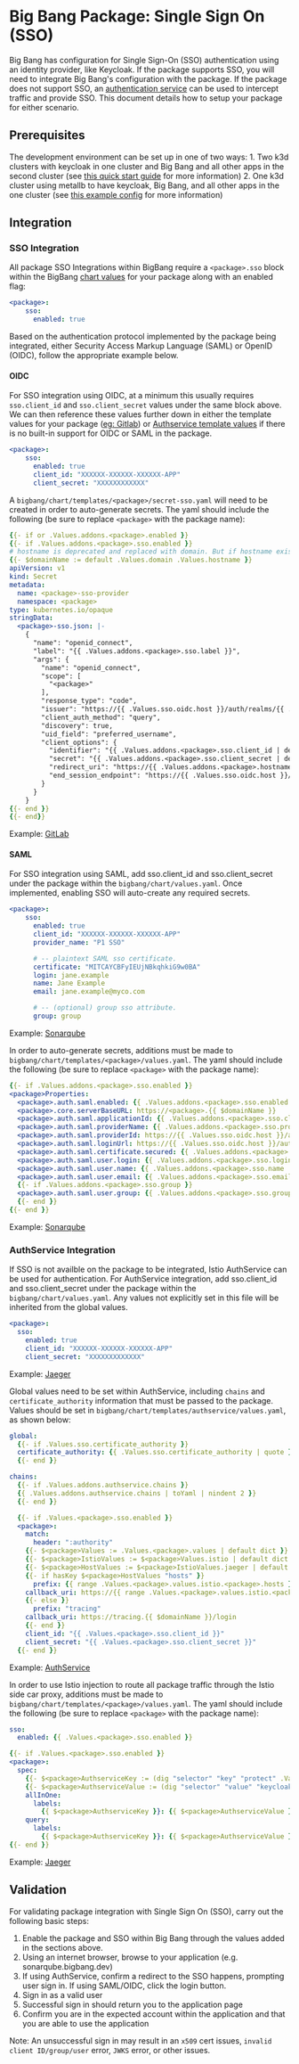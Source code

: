 # Big Bang Package: Single Sign On (SSO)

Big Bang has configuration for Single Sign-On (SSO) authentication using an identity provider, like Keycloak.  If the package supports SSO, you will need to integrate Big Bang's configuration with the package.  If the package does not support SSO, an [authentication service](https://repo1.dso.mil/platform-one/big-bang/apps/core/authservice) can be used to intercept traffic and provide SSO.  This document details how to setup your package for either scenario.

## Prerequisites

The development environment can be set up in one of two ways: 
    1. Two k3d clusters with keycloak in one cluster and Big Bang and all other apps in the second cluster (see [this quick start guide](https://repo1.dso.mil/platform-one/big-bang/bigbang/-/blob/master/docs/guides/deployment_scenarios/sso_quickstart.md) for more information)
    2. One k3d cluster using metallb to have keycloak, Big Bang, and all other apps in the one cluster (see [this example config](https://repo1.dso.mil/platform-one/big-bang/bigbang/-/blob/master/docs/example_configs/dev-sso-values.yaml) for more information)

## Integration

### SSO Integration

All package SSO Integrations within BigBang require a `<package>.sso` block within the BigBang [chart values](../../chart/values.yaml) for your package along with an enabled flag:

```yml
<package>:
    sso:
      enabled: true
```
Based on the authentication protocol implemented by the package being integrated, either Security Access Markup Language (SAML) or OpenID (OIDC), follow the appropriate example below.

#### OIDC
For SSO integration using OIDC, at a minimum this usually requires `sso.client_id` and `sso.client_secret` values under the same block above. We can then reference these values further down in either the template values for your package ([eg: Gitlab](../../chart/templates/gitlab/values.yaml)) or [Authservice template values](../../chart/templates/authservice/values.yaml) if there is no built-in support for OIDC or SAML in the package.

```yml
<package>:
    sso:
      enabled: true
      client_id: "XXXXXX-XXXXXX-XXXXXX-APP" 
      client_secret: "XXXXXXXXXXXX"
```

A `bigbang/chart/templates/<package>/secret-sso.yaml` will need to be created in order to auto-generate secrets. The yaml should include the following (be sure to replace `<package>` with the package name):

```yml
{{- if or .Values.addons.<package>.enabled }}
{{- if .Values.addons.<package>.sso.enabled }}
# hostname is deprecated and replaced with domain. But if hostname exists then use it.
{{- $domainName := default .Values.domain .Values.hostname }}
apiVersion: v1
kind: Secret
metadata:
  name: <package>-sso-provider
  namespace: <package>
type: kubernetes.io/opaque
stringData:
  <package>-sso.json: |-
    {
      "name": "openid_connect",
      "label": "{{ .Values.addons.<package>.sso.label }}",
      "args": {
        "name": "openid_connect",
        "scope": [
          "<package>"
        ],
        "response_type": "code",
        "issuer": "https://{{ .Values.sso.oidc.host }}/auth/realms/{{ .Values.sso.oidc.realm }}",
        "client_auth_method": "query",
        "discovery": true,
        "uid_field": "preferred_username",
        "client_options": {
          "identifier": "{{ .Values.addons.<package>.sso.client_id | default .Values.sso.client_id }}",
          "secret": "{{ .Values.addons.<package>.sso.client_secret | default .Values.sso.client_secret }}",
          "redirect_uri": "https://{{ .Values.addons.<package>.hostnames.gitlab }}.{{ $domainName }}/users/auth/openid_connect/callback",
          "end_session_endpoint": "https://{{ .Values.sso.oidc.host }}/auth/realms/{{ .Values.sso.oidc.realm }}/protocol/openid-connect/logout"
        }
      }
    }
{{- end }}
{{- end}}
```
Example: [GitLab](https://repo1.dso.mil/platform-one/big-bang/bigbang/-/blob/master/chart/templates/gitlab/secret-sso.yaml)

#### SAML
For SSO integration using SAML, add sso.client_id and sso.client_secret under the package within the `bigbang/chart/values.yaml`. Once implemented, enabling SSO will auto-create any required secrets.

```yml
<package>:
    sso:
      enabled: true
      client_id: "XXXXXX-XXXXXX-XXXXXX-APP"
      provider_name: "P1 SSO"

      # -- plaintext SAML sso certificate.
      certificate: "MITCAYCBFyIEUjNBkqhkiG9w0BA"
      login: jane.example
      name: Jane Example
      email: jane.example@myco.com

      # -- (optional) group sso attribute.
      group: group
```
Example: [Sonarqube](https://repo1.dso.mil/platform-one/big-bang/bigbang/-/blob/master/chart/values.yaml#L849-874)

In order to auto-generate secrets, additions must be made to `bigbang/chart/templates/<package>/values.yaml`. The yaml should include the following (be sure to replace `<package>` with the package name):

```yml
{{- if .Values.addons.<package>.sso.enabled }}
<package>Properties:
  <package>.auth.saml.enabled: {{ .Values.addons.<package>.sso.enabled }}
  <package>.core.serverBaseURL: https://<package>.{{ $domainName }}
  <package>.auth.saml.applicationId: {{ .Values.addons.<package>.sso.client_id }}
  <package>.auth.saml.providerName: {{ .Values.addons.<package>.sso.provider_name | default .Values.addons.<package>.sso.label }}
  <package>.auth.saml.providerId: https://{{ .Values.sso.oidc.host }}/auth/realms/{{ .Values.sso.oidc.realm }}
  <package>.auth.saml.loginUrl: https://{{ .Values.sso.oidc.host }}/auth/realms/{{ .Values.sso.oidc.realm }}/protocol/saml
  <package>.auth.saml.certificate.secured: {{ .Values.addons.<package>.sso.certificate }}
  <package>.auth.saml.user.login: {{ .Values.addons.<package>.sso.login | default "login" }}
  <package>.auth.saml.user.name: {{ .Values.addons.<package>.sso.name | default "name" }}
  <package>.auth.saml.user.email: {{ .Values.addons.<package>.sso.email | default "email" }}
  {{- if .Values.addons.<package>.sso.group }}
  <package>.auth.saml.user.group: {{ .Values.addons.<package>.sso.group }}
  {{- end }}
{{- end }}
```
Example: [Sonarqube](https://repo1.dso.mil/platform-one/big-bang/bigbang/-/blob/master/chart/templates/sonarqube/values.yaml#L32-47)

### AuthService Integration
If SSO is not availble on the package to be integrated, Istio AuthService can be used for authentication. For AuthService integration, add sso.client_id and sso.client_secret under the package within the `bigbang/chart/values.yaml`. Any values not explicitly set in this file will be inherited from the global values.

```yml
<package>:
  sso:
    enabled: true
    client_id: "XXXXXX-XXXXXX-XXXXXX-APP"
    client_secret: "XXXXXXXXXXXXX"
```
Example: [Jaeger](https://repo1.dso.mil/platform-one/big-bang/bigbang/-/blob/master/chart/values.yaml#L234-248)

Global values need to be set within AuthService, including `chains` and `certificate_authority` information that must be passed to the package. Values should be set in `bigbang/chart/templates/authservice/values.yaml`, as shown below:

```yml
global:
  {{- if .Values.sso.certificate_authority }}
  certificate_authority: {{ .Values.sso.certificate_authority | quote }}
  {{- end }}

chains:
  {{- if .Values.addons.authservice.chains }}
  {{ .Values.addons.authservice.chains | toYaml | nindent 2 }}
  {{- end }}

  {{- if .Values.<package>.sso.enabled }}
  <package>:
    match:
      header: ":authority"
    {{- $<package>Values := .Values.<package>.values | default dict }}
    {{- $<package>IstioValues := $<package>Values.istio | default dict }}
    {{- $<package>HostValues := $<package>IstioValues.jaeger | default dict}}
    {{- if hasKey $<package>HostValues "hosts" }}
      prefix: {{ range .Values.<package>.values.istio.<package>.hosts }}{{ tpl . $}}{{ end }}
    callback_uri: https://{{ range .Values.<package>.values.istio.<package>.hosts }}{{ tpl . $}}{{ end }}/login
    {{- else }}
      prefix: "tracing"
    callback_uri: https://tracing.{{ $domainName }}/login
    {{- end }}
    client_id: "{{ .Values.<package>.sso.client_id }}"
    client_secret: "{{ .Values.<package>.sso.client_secret }}"
  {{- end }}
```
Example: [AuthService](https://repo1.dso.mil/platform-one/big-bang/bigbang/-/blob/master/chart/templates/authservice/values.yaml#L41-74)

In order to use Istio injection to route all package traffic through the Istio side car proxy, additions must be made to `bigbang/chart/templates/<package>/values.yaml`. The yaml should include the following (be sure to replace `<package>` with the package name):

```yml
sso:
  enabled: {{ .Values.<package>.sso.enabled }}

{{- if .Values.<package>.sso.enabled }}
<package>:
  spec:
    {{- $<package>AuthserviceKey := (dig "selector" "key" "protect" .Values.addons.authservice.values) }}
    {{- $<package>AuthserviceValue := (dig "selector" "value" "keycloak" .Values.addons.authservice.values) }}
    allInOne:
      labels:
        {{ $<package>AuthserviceKey }}: {{ $<package>AuthserviceValue }}
    query:
      labels:
        {{ $<package>AuthserviceKey }}: {{ $<package>AuthserviceValue }}
{{- end }}
```
Example: [Jaeger](https://repo1.dso.mil/platform-one/big-bang/bigbang/-/blob/master/chart/templates/jaeger/values.yaml#L28-42)

## Validation
For validating package integration with Single Sign On (SSO), carry out the following basic steps:
1. Enable the package and SSO within Big Bang through the values added in the sections above.
2. Using an internet browser, browse to your application (e.g. sonarqube.bigbang.dev)
3. If using AuthService, confirm a redirect to the SSO happens, prompting user sign in. If using SAML/OIDC, click the login button.
4. Sign in as a valid user
5. Successful sign in should return you to the application page
6. Confirm you are in the expected account within the application and that you are able to use the application

Note: An unsuccessful sign in may result in an `x509` cert issues, `invalid client ID/group/user` error, `JWKS` error, or other issues. 
